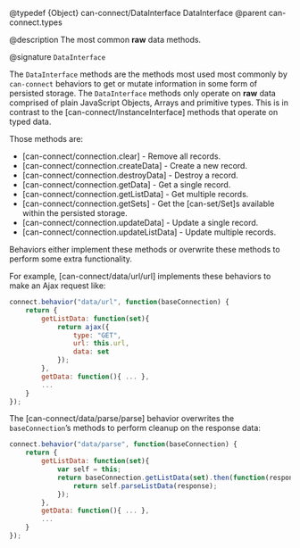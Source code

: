 @typedef {Object} can-connect/DataInterface DataInterface
@parent can-connect.types

@description The most common __raw__ data methods.

@signature `DataInterface`

The `DataInterface` methods are the methods most used most commonly
by `can-connect` behaviors to get or mutate information in some form of
persisted storage.  The `DataInterface` methods only operate on __raw__
data comprised of plain JavaScript Objects, Arrays and primitive types.
This is in contrast to the [can-connect/InstanceInterface] methods that
operate on typed data.

Those methods are:

- [can-connect/connection.clear] - Remove all records.
- [can-connect/connection.createData] - Create a new record.
- [can-connect/connection.destroyData] - Destroy a record.
- [can-connect/connection.getData] - Get a single record.
- [can-connect/connection.getListData] - Get multiple records.
- [can-connect/connection.getSets] - Get the [can-set/Set]s available within the persisted storage.
- [can-connect/connection.updateData] - Update a single record.
- [can-connect/connection.updateListData] - Update multiple records.

Behaviors either implement these methods or overwrite these methods to perform some
extra functionality.  

For example, [can-connect/data/url/url] implements these behaviors to
make an Ajax request like:

```js
connect.behavior("data/url", function(baseConnection) {
	return {
		getListData: function(set){
			return ajax({
				type: "GET",
				url: this.url,
				data: set
			});
		},
		getData: function(){ ... },
		...
	}
});
```

The [can-connect/data/parse/parse] behavior overwrites the `baseConnection`’s methods to
perform cleanup on the response data:

```js
connect.behavior("data/parse", function(baseConnection) {
	return {
		getListData: function(set){
			var self = this;
			return baseConnection.getListData(set).then(function(response){
				return self.parseListData(response);
			});
		},
		getData: function(){ ... },
		...
	}
});
```
